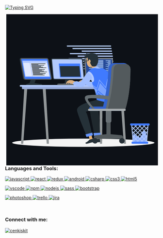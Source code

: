 [![Typing SVG](https://readme-typing-svg.herokuapp.com?color=%2336BCF7&lines=Welcome+to+my+page!+It's+Cenk+%F0%9F%91%8B%F0%9F%8F%BB;I'm+React+Native+developer)](https://git.io/typing-svg)

<p align="right">
  <img align="right" src="https://github.com/cenkiskit/cenkiskit/blob/main/animation_working.gif" alt="cenkiskit"  />
</p>

<h3 align="left">Languages and Tools:</h3>
<p align="left"> 
    <a href="https://developer.mozilla.org/en-US/docs/Web/JavaScript" target="_blank"
    rel="noreferrer"> <img
      src="https://cdn.jsdelivr.net/gh/devicons/devicon/icons/javascript/javascript-original.svg"
      alt="javascript" width="40" height="40" />
  </a> 
  <a href="https://reactjs.org/" target="_blank" rel="noreferrer">
    <img
      src="https://cdn.jsdelivr.net/gh/devicons/devicon/icons/react/react-original.svg"
      alt="react" width="40" height="40" />

  </a>
  <a href="https://redux.js.org/" target="_blank" rel="noreferrer">
    <img
      src="https://cdn.jsdelivr.net/gh/devicons/devicon/icons/redux/redux-original.svg"
      alt="redux" width="40" height="40" />

  </a>
  <a href="https://developer.android.com" target="_blank" rel="noreferrer"> 
    <img
      src="https://cdn.jsdelivr.net/gh/devicons/devicon/icons/android/android-plain.svg"
      alt="android" width="40" height="40" />
  </a>
  <a href="https://docs.microsoft.com/en-us/dotnet/csharp/" target="_blank" rel="noreferrer"> 
    <img
      src="https://cdn.jsdelivr.net/gh/devicons/devicon/icons/csharp/csharp-original.svg"
      alt="csharp" width="40" height="40" />
  </a>
  <a href="https://www.w3schools.com/css/" target="_blank" rel="noreferrer"> 
     <img
      src="https://cdn.jsdelivr.net/gh/devicons/devicon/icons/css3/css3-original.svg" alt="css3"
      width="40" height="40" /> 
  </a>
  <a href="https://www.w3.org/html/" target="_blank" rel="noreferrer">
    <img
      src="https://cdn.jsdelivr.net/gh/devicons/devicon/icons/html5/html5-original.svg"
      alt="html5" width="40" height="40" /> 
  </a> 
  
  </p>
 <p>
   <a href="https://code.visualstudio.com/" target="_blank" rel="noreferrer">
    <img src="https://cdn.jsdelivr.net/gh/devicons/devicon/icons/visualstudio/visualstudio-plain.svg"
      alt="vscode" width="40" height="40" /> 
  </a>
  </a> 
  <a href="https://www.npmjs.com/" target="_blank"
    rel="noreferrer"> <img
      src="https://cdn.jsdelivr.net/gh/devicons/devicon/icons/npm/npm-original-wordmark.svg" alt="npm"
      width="40" height="40" />
  </a> 
<a href="https://nodejs.org" target="_blank" rel="noreferrer">
    <img
      src="https://cdn.jsdelivr.net/gh/devicons/devicon/icons/nodejs/nodejs-original.svg"
      alt="nodejs" width="40" height="40" />
  </a>
 
  <a href="https://sass-lang.com" target="_blank" rel="noreferrer"> 
    <img
      src="https://cdn.jsdelivr.net/gh/devicons/devicon/icons/sass/sass-original.svg" alt="sass" width="40"
      height="40" />
</a> 
   <a href="https://getbootstrap.com" target="_blank" rel="noreferrer">
    <img src="https://cdn.jsdelivr.net/gh/devicons/devicon/icons/bootstrap/bootstrap-original.svg"
      alt="bootstrap" width="40" height="40" /> 
  </a>
</p>

<p>
  <a href="https://www.photoshop.com/en" target="_blank"
    rel="noreferrer"> <img
      src="https://cdn.jsdelivr.net/gh/devicons/devicon/icons/photoshop/photoshop-line.svg" alt="photoshop"
      width="40" height="40" />
  <a href="https://trello.com/" target="_blank" rel="noreferrer">
    <img src="https://cdn.jsdelivr.net/gh/devicons/devicon/icons/trello/trello-plain.svg"
      alt="trello" width="40" height="40" /> 
  </a>
  <a href="https://www.atlassian.com/software/jira" target="_blank" rel="noreferrer">
    <img src="https://cdn.jsdelivr.net/gh/devicons/devicon/icons/jira/jira-original.svg"
      alt="jira" width="40" height="40" /> 
  </a>
</p>
  </br>
      
<h3 align="left">Connect with me:</h3>
<p align="left">
  <a href="https://www.linkedin.com/in/cenkiskit/" target="blank">
    <img align="center"
      src="https://cdn.jsdelivr.net/gh/devicons/devicon/icons/linkedin/linkedin-original.svg"
      alt="cenkiskit" height="40" width="40" /></a>
</p>
</br>


<!--
**cenkiskit/cenkiskit** is a ✨ _special_ ✨ repository because its `README.md` (this file) appears on your GitHub profile.

Here are some ideas to get you started:

- 🔭 I’m currently working on ...
- 🌱 I’m currently learning ...
- 👯 I’m looking to collaborate on ...
- 🤔 I’m looking for help with ...
- 💬 Ask me about ...
- 📫 How to reach me: ...
- 😄 Pronouns: ...
- ⚡ Fun fact: ...
-->
